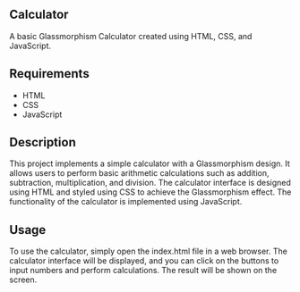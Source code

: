 ## **Calculator**
A basic Glassmorphism Calculator created using HTML, CSS, and JavaScript.

## **Requirements**
- HTML
- CSS
- JavaScript

## **Description**
This project implements a simple calculator with a Glassmorphism design. It allows users to perform basic arithmetic calculations such as addition, subtraction, multiplication, and division. The calculator interface is designed using HTML and styled using CSS to achieve the Glassmorphism effect. The functionality of the calculator is implemented using JavaScript.

## Usage
To use the calculator, simply open the index.html file in a web browser. The calculator interface will be displayed, and you can click on the buttons to input numbers and perform calculations. The result will be shown on the screen.
